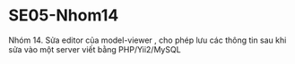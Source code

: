 # SE05-Nhom14
Nhóm 14. Sửa editor của model-viewer , cho phép lưu các thông tin sau khi sửa vào một server viết bằng PHP/Yii2/MySQL
